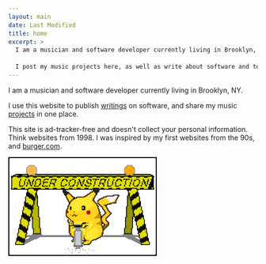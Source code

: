 ```yaml
---
layout: main
date: Last Modified
title: home
excerpt: >
  I am a musician and software developer currently living in Brooklyn, NY.

  I post my music projects here, as well as write about software and tooling.
---
```


I am a musician and software developer currently living in Brooklyn, NY.

I use this website to publish [writings](/writings) on software, and share my
music [projects](/projects) in one place.

This site is ad-tracker-free and doesn't collect your personal information.
Think websites from 1998. I was inspired by my first websites from the 90s, and
<a href="http://burger.com" target="_blank">burger.com</a>.

<img src='/assets/images/pika-pika-construction.gif'>
